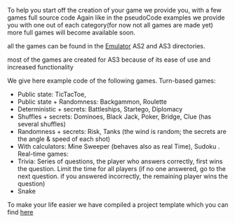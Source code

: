 To help you start off the creation of your game we provide you, with a few games full source code
Again like in the pseudoCode examples we provide you with one out of each category(for now not all games are made yet)
more full games will become available soon.

all the games can be found in the [Emulator](Emulator.md) AS2 and AS3 directories.

most of the games are created for AS3 because of its ease of use and increased functionality

We give here example code of the following games.
Turn-based games:
  * Public state: TicTacToe,
  * Public state + Randomness: Backgammon, Roulette
  * Deterministic + secrets: Battleships, Startego, Diplomacy
  * Shuffles + secrets: Dominoes, Black Jack, Poker, Bridge, Clue (has several shuffles)
  * Randomness + secrets: Risk, Tanks (the wind is random; the secrets are the angle & speed of each shot)
  * With calculators: Mine Sweeper (behaves also as real Time), Sudoku  .
Real-time games:
  * Trivia: Series of questions, the player who answers correctly, first wins the question. Limit the time for all players (if no one answered, go to the next question. if you answered incorrectly, the remaining player wins the question)
  * Snake

To make your life easier we have compiled a project template which you can find [here](http://code.google.com/p/multiplayer-api/downloads/list)